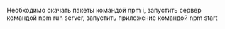 Необходимо скачать пакеты командой npm i, запустить сервер командой npm run server, запустить приложение командой npm start
